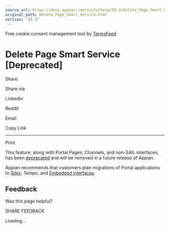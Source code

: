 ```yaml
---
source_url: https://docs.appian.com/suite/help/25.3/Delete_Page_Smart_Service.html
original_path: Delete_Page_Smart_Service.html
version: "25.3"
---
```


Free cookie consent management tool by [TermsFeed](https://www.termsfeed.com/)

# Delete Page Smart Service \[Deprecated\]

Share

Share via

LinkedIn

Reddit

Email

Copy Link

* * *

Print

This feature, along with Portal Pages, Channels, and non-SAIL interfaces, has been [deprecated](Deprecated_Features.html) and will be removed in a future release of Appian.

Appian recommends that customers plan migrations of Portal applications to [Sites](Sites.html), Tempo, and [Embedded interfaces](Embedded_Interfaces.html).

## Feedback

Was this page helpful?

SHARE FEEDBACK

Loading...